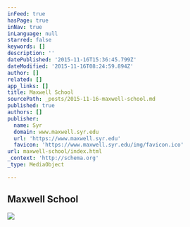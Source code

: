 ```yaml
---
inFeed: true
hasPage: true
inNav: true
inLanguage: null
starred: false
keywords: []
description: ''
datePublished: '2015-11-16T15:36:45.799Z'
dateModified: '2015-11-16T08:24:59.894Z'
author: []
related: []
app_links: []
title: Maxwell School
sourcePath: _posts/2015-11-16-maxwell-school.md
published: true
authors: []
publisher:
  name: Syr
  domain: www.maxwell.syr.edu
  url: 'https://www.maxwell.syr.edu'
  favicon: 'https://www.maxwell.syr.edu/img/favicon.ico'
url: maxwell-school/index.html
_context: 'http://schema.org'
_type: MediaObject

---
```

<article style=""><h1>Maxwell School</h1><img src="https://www.maxwell.syr.edu/uploadedImages/sharelogo.gif" /></article>